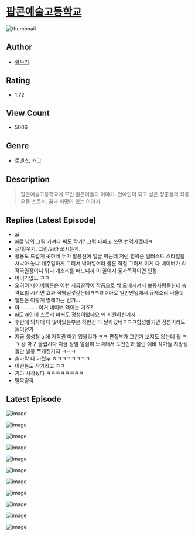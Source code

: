 # [팝콘예술고등학교](https://comic.naver.com/bestChallenge/list?titleId=811342)
![thumbnail](https://image-comic.pstatic.net/user_contents_data/challenge_comic/2023/05/25/318469/upload_3977582485103194928_480x623.jpeg)

## Author
- [황우기](https://comic.naver.com/artistTitle?id=318469)

## Rating
- 1.72

## View Count
- 5006

## Genre
- 로맨스, 개그

## Description
> 팝콘예술고등학교에 모인 젊은이들의 이야기. 연예인이 되고 싶은 청춘들의 좌충우돌 스토리. 꿈과 희망이 있는 이야기.

## Replies (Latest Episode)
- ai
- ai로 남의 그림 가져다 써도 작가? 그럼 파파고 쓰면 번역가겠네ㅋ
- 글/황우기, 그림/ai라 쓰시는게..
- 활용도 드럽게 못하네 누가 말풍선에 얼굴 박는데 저런 힘꽉준 일러스트 스타일을 쳐박아 놓냐 캐주얼하게 그려서 박아넣어라 물론 직접 그려서 이게 다 네이버가 AI 적극권장이니 뭐니 개소리를 떠드니까 이 꼴이지 풍자목적이면 인정
- 어이가없노 ㅋㅋ
- 오히려 네이버웹툰은 이런 저급딸깍이 작품으로 싹 도배시켜서 보통사람들한테 충격요법 시키면 효과 직빵일것같은데ㅋㅋㄹㅇ바로 일반인입에서 규제소리 나올듯
- 웹툰은 이렇게 망해가는 건가...
- 아............ 이거 네이버 멕이는 거죠?
- ai도 ai인데 스토리 마저도 정성이없네요 왜 지원하신거지
- 후반에 의자에 다 앉아있는부분 하반신 다 날라갔네ㅋㅋㅋ합성할거면 정성이라도 들이던가
- 지금 생성형 ai에 저작권 따위 있을리가 ㅋㅋ 편집부가 그런거 보지도 않는데 뭘 ㅋㅋ 걍 마구 올립시다 지금 정말 열심히 노력해서 도전만화 올린 예비 작가들 지망생들만 발등 쪼개진거지 ㅋㅋㅋ
- 손가락 다 가렸누 ㅎㅋㅋㅋㅋㅋㅋㅋ
- 이런놈도 작가라고 ㅋㅋ
- 키아 시작됬다 ㅋㅋㅋㅋㅋㅋㅋㅋ
- 딸깍딸깍

## Latest Episode
![image](https://image-comic.pstatic.net/user_contents_data/challenge_comic/2023/05/27/318469/upload_7365409820216996403.jpeg)

![image](https://image-comic.pstatic.net/user_contents_data/challenge_comic/2023/05/26/318469/upload_7076903445172151347.jpeg)

![image](https://image-comic.pstatic.net/user_contents_data/challenge_comic/2023/05/27/318469/upload_3774916095349515569.jpeg)

![image](https://image-comic.pstatic.net/user_contents_data/challenge_comic/2023/05/27/318469/upload_3702629841497568055.jpeg)

![image](https://image-comic.pstatic.net/user_contents_data/challenge_comic/2023/05/25/318469/upload_3918520242345751910.jpeg)

![image](https://image-comic.pstatic.net/user_contents_data/challenge_comic/2023/05/27/318469/upload_3474301031383708261.jpeg)

![image](https://image-comic.pstatic.net/user_contents_data/challenge_comic/2023/05/27/318469/upload_7291716170814732336.jpeg)

![image](https://image-comic.pstatic.net/user_contents_data/challenge_comic/2023/05/27/318469/upload_3559078702889592369.jpeg)

![image](https://image-comic.pstatic.net/user_contents_data/challenge_comic/2023/05/25/318469/upload_7089850198799902263.jpeg)

![image](https://image-comic.pstatic.net/user_contents_data/challenge_comic/2023/05/27/318469/upload_3761738676093149494.jpeg)

![image](https://image-comic.pstatic.net/user_contents_data/challenge_comic/2023/05/26/318469/upload_3977579388515542117.jpeg)
